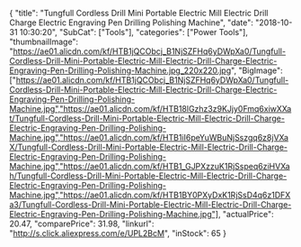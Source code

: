 {
	"title": "Tungfull Cordless Drill Mini Portable Electric Mill Electric Drill Charge Electric Engraving Pen Drilling Polishing Machine",
	"date": "2018-10-31 10:30:20",
	"SubCat": ["Tools"],
	"categories": ["Power Tools"],
	"thumbnailImage": "https://ae01.alicdn.com/kf/HTB1jQCObcj_B1NjSZFHq6yDWpXa0/Tungfull-Cordless-Drill-Mini-Portable-Electric-Mill-Electric-Drill-Charge-Electric-Engraving-Pen-Drilling-Polishing-Machine.jpg_220x220.jpg",
	"BigImage": ["https://ae01.alicdn.com/kf/HTB1jQCObcj_B1NjSZFHq6yDWpXa0/Tungfull-Cordless-Drill-Mini-Portable-Electric-Mill-Electric-Drill-Charge-Electric-Engraving-Pen-Drilling-Polishing-Machine.jpg","https://ae01.alicdn.com/kf/HTB18lGzhz3z9KJjy0Fmq6xiwXXat/Tungfull-Cordless-Drill-Mini-Portable-Electric-Mill-Electric-Drill-Charge-Electric-Engraving-Pen-Drilling-Polishing-Machine.jpg","https://ae01.alicdn.com/kf/HTB1iI6peYuWBuNjSszgq6z8jVXaX/Tungfull-Cordless-Drill-Mini-Portable-Electric-Mill-Electric-Drill-Charge-Electric-Engraving-Pen-Drilling-Polishing-Machine.jpg","https://ae01.alicdn.com/kf/HTB1_GJPXzzuK1RjSspeq6ziHVXah/Tungfull-Cordless-Drill-Mini-Portable-Electric-Mill-Electric-Drill-Charge-Electric-Engraving-Pen-Drilling-Polishing-Machine.jpg","https://ae01.alicdn.com/kf/HTB1BY0PXyDxK1RjSsD4q6z1DFXa3/Tungfull-Cordless-Drill-Mini-Portable-Electric-Mill-Electric-Drill-Charge-Electric-Engraving-Pen-Drilling-Polishing-Machine.jpg"],
	"actualPrice": 20.47,
	"comparePrice": 31.98,
	"linkurl": "http://s.click.aliexpress.com/e/UPL2BcM",
	"inStock": 65
}
